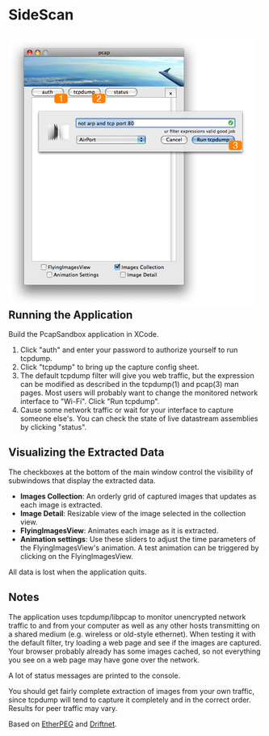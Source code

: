 SideScan
========

![ScreenShot](/quickstart-diagram.png)
Running the Application
-----------------------
Build the PcapSandbox application in XCode.

1. Click "auth" and enter your password to authorize yourself to run tcpdump.
2. Click "tcpdump" to bring up the capture config sheet.
3. The default tcpdump filter will give you web traffic, but the expression can be modified as described in the tcpdump(1) and pcap(3) man pages.  Most users will probably want to change the monitored network interface to "Wi-Fi".  Click "Run tcpdump".
4. Cause some network traffic or wait for your interface to capture someone else's.  You can check the state of live datastream assemblies by clicking "status".


Visualizing the Extracted Data
------------------------------
The checkboxes at the bottom of the main window control the visibility of subwindows that display the extracted data.

- **Images Collection**: An orderly grid of captured images that updates as each image is extracted.
- **Image Detail**: Resizable view of the image selected in the collection view.
- **FlyingImagesView**: Animates each image as it is extracted.
- **Animation settings**: Use these sliders to adjust the time parameters of the FlyingImagesView's animation.  A test animation can be triggered by clicking on the FlyingImagesView.

All data is lost when the application quits.


Notes
-----
The application uses tcpdump/libpcap to monitor unencrypted network traffic to and from your computer as well as any other hosts transmitting on a shared medium (e.g. wireless or old-style ethernet).  When testing it with the default filter, try loading a web page and see if the images are captured.  Your browser probably already has some images cached, so not everything you see on a web page may have gone over the network.

A lot of status messages are printed to the console.

You should get fairly complete extraction of images from your own traffic, since tcpdump will tend to capture it completely and in the correct order.  Results for peer traffic may vary.

Based on [EtherPEG](http://www.etherpeg.org/) and [Driftnet](http://www.ex-parrot.com/~chris/driftnet/).
